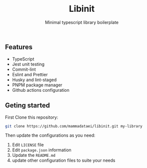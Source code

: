 <br/>

<h1 align='center'>Libinit</h1>

<p align='center'>Minimal typescript library boilerplate</p>

<br/>

## Features

- TypeScript
- Jest unit testing
- Commit-lint
- Eslint and Prettier
- Husky and lint-staged
- PNPM package manager
- Github actions configuration

## Geting started

First Clone this repository:

```bash
git clone https://github.com/mammadataei/libinit.git my-library
```

Then update the configurations as you need:

1. Edit `LICENSE` file
2. Edit `package.json` information
3. Update the `README.md`
4. update other configuration files to suite your needs
